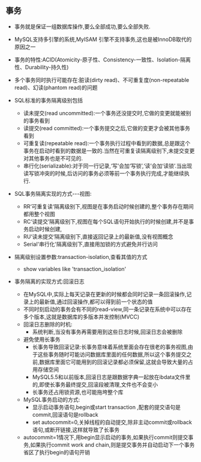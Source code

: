 ## 事务
- 事务就是保证一组数据库操作,要么全部成功,要么全部失败.
- MySQL支持多引擎的系统,MyISAM 引擎不支持事务,这也是被InnoDB取代的原因之一
- 事务的特性:ACID(Atomicity-原子性、Consistency-一致性、Isolation-隔离性、Durability-持久性)
- 多个事务同时执行可能存在:脏读(dirty read)、不可重复度(non-repeatable read)、幻读(phantom read)的问题
- SQL标准的事务隔离级别包括
  + 读未提交(read uncommitted):一个事务还没提交时,它做的变更就能被别的事务看到
  + 读提交(read committed):一个事务提交之后,它做的变更才会被其他事务看到
  + 可重复读(repeatable read):一个事务执行过程中看到的数据,总是跟这个事务在启动时看到的数据是一致的.当然在可重复读隔离级别下,未提交变更对其他事务也是不可见的.
  + 串行化(serializable):对于同一行记录,‘写’会加‘写锁’,‘读’会加‘读锁’.当出现读写锁冲突的时候,后访问的事务必须等前一个事务执行完成,才能继续执行.

- SQL事务隔离实现的方式---视图:
  + RR‘可重复读‘隔离级别下,视图是在事务启动时候创建的,整个事务存在期间都用整个视图
  + RC‘读提交’隔离级别下,视图在每个SQL语句开始执行的时候创建,并不是事务启动时候创建,
  + RU‘读未提交‘隔离级别下,直接返回记录上的最新值,没有视图概念
  + Serial'串行化'隔离级别下,直接用加锁的方式避免并行访问
  
- 隔离级别设置参数:transaction-isolation,查看其值的方式
  + show variables like 'transaction_isolation'

- 事务隔离的实现方式:回滚日志
  + 在MySQL中,实际上每天记录在更新的时候都会同时记录一条回滚操作,记录上的最新值,通过回滚操作,都可以得到前一个状态的值
  + 不同时刻启动的事务会有不同的read-view,同一条记录在系统中可以存在多个版本,这就是数据库的多版本并发控制(MVCC)
  * 回滚日志删除的时机:
    + 系统判断,当没有事务再需要用到这些日志时候,回滚日志会被删除
  * 避免使用长事务
    + 长事务导致回滚记录:长事务意味着系统里面会存在很老的事务视图,由于这些事务随时可能访问数据库里面的任何数据,所以这个事务提交之前,数据库里面它可能用到的回滚记录都必须保留,这就会导致大量的占用存储空间
    + MySQL5.5和以前版本,回滚日志是跟数据字典一起放在ibdata文件里的,即使长事务最终提交,回滚段被清理,文件也不会变小
    + 长事务还占用锁资源,也可能拖垮整个库

  + MySQL事务启动的方式:
    * 显示启动事务语句,begin或start transaction ,配套的提交语句是commit,回滚语句是rollback
    * set autocommit=0,关掉线程的自动提交,除非主动commit或rollback语句,或断开链接,这样就导致了长事务
  * autocommit=1情况下,用begin显示启动的事务,如果执行commit则提交事务,如果执行commit work and chain,则是提交事务并自动启动下一个事务省区了执行begin的语句开销